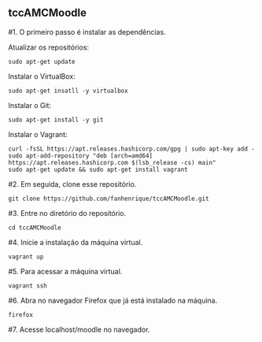 ## tccAMCMoodle

#1. O primeiro passo é instalar as dependências.

Atualizar os repositórios:
```
sudo apt-get update
```

Instalar o VirtualBox:
```
sudo apt-get insatll -y virtualbox
```

Instalar o Git:
```
sudo apt-get install -y git
```

Instalar o Vagrant:
```
curl -fsSL https://apt.releases.hashicorp.com/gpg | sudo apt-key add -
sudo apt-add-repository "deb [arch=amd64] https://apt.releases.hashicorp.com $(lsb_release -cs) main"
sudo apt-get update && sudo apt-get install vagrant
```

#2. Em seguida, clone esse repositório.
```
git clone https://github.com/fanhenrique/tccAMCMoodle.git
```

#3. Entre no diretório do repositório.
```
cd tccAMCMoodle
```

#4. Inicie a instalação da máquina virtual.
```
vagrant up
```

#5. Para acessar a máquina virtual.
```
vagrant ssh
```

#6. Abra no navegador Firefox que já está instalado na máquina.
```
firefox
```

#7. Acesse localhost/moodle no navegador.


